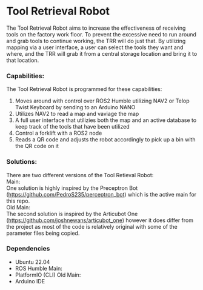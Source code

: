 # Tool Retrieval Robot
The Tool Retrieval Robot aims to increase the effectiveness of receiving tools on the factory work floor. To prevent the excessive need to run around and grab tools to continue working, the TRR will do just that. By utilizing mapping via a user interface, a user can select the tools they want and where, and the TRR will grab it from a central storage location and bring it to that location. 

### Capabilities:
The Tool Retrieval Robot is programmed for these capabilities:<br />
1. Moves around with control over ROS2 Humble utilizing NAV2 or Telop Twist Keyboard by sending to an Arduino NANO<br />
2. Utilizes NAV2 to read a map and vaviage the map<br />
3. A full user interface that utilizies both the map and an active database to keep track of the tools that have been utilized <br />
4. Control a forklift with a ROS2 node<br />
5. Reads a QR code and adjusts the robot accordingly to pick up a bin with the QR code on it<br />


### Solutions:
There are two different versions of the Tool Retieval Robot:<br />
Main:<br />
One solution is highly inspired by the Preceptron Bot (<https://github.com/PedroS235/perceptron_bot>) which is the active main for this repo.<br />
Old Main:<br />
The second solution is inspired by the Articubot One (<https://github.com/joshnewans/articubot_one>) however it does differ from the project as most of the code is relatively original with some of the parameter files being copied.<br />


### Dependencies
- Ubuntu 22.04
- ROS Humble
Main:
- PlatformIO (CLI)
Old Main:
- Arduino IDE
